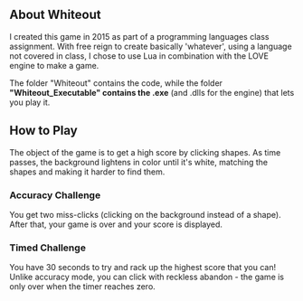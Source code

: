 ## About Whiteout
I created this game in 2015 as part of a programming languages class assignment. With free reign to create basically 'whatever', using a language not covered in class, I chose to use Lua in combination with the LOVE engine to make a game.

The folder "Whiteout" contains the code, while the folder **"Whiteout_Executable" contains the .exe** (and .dlls for the engine) that lets you play it.

## How to Play
The object of the game is to get a high score by clicking shapes. As time passes, the background lightens in color until it's white, matching the shapes and making it harder to find them.

### Accuracy Challenge
You get two miss-clicks (clicking on the background instead of a shape). After that, your game is over and your score is displayed.

### Timed Challenge
You have 30 seconds to try and rack up the highest score that you can! Unlike accuracy mode, you can click with reckless abandon - the game is only over when the timer reaches zero.
